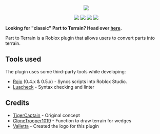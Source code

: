 <div align="center">
  <img src="https://user-images.githubusercontent.com/14226603/50402248-1828e200-0763-11e9-9b84-7e34f0bd8ef2.png">
  
  [![](https://img.shields.io/travis/com/mkargus/PartToTerrain.svg?style=flat-square)](https://travis-ci.com/mkargus/PartToTerrain)
  [![](https://img.shields.io/github/release/mkargus/PartToTerrain.svg?style=flat-square)](https://github.com/mkargus/PartToTerrain/releases)
  [![](https://img.shields.io/badge/dynamic/json.svg?label=downloads&url=https%3A%2F%2Fapi.roblox.com%2FMarketplace%2FProductInfo%3FassetId%3D261634767&query=Sales&style=flat-square)](https://www.roblox.com/library/261634767/Part-to-Terrain)
  [![](https://img.shields.io/github/license/mkargus/PartToTerrain.svg?style=flat-square)](LICENSE.txt)
</div>

**Looking for "classic" Part to Terrain? Head over [here](https://github.com/mkargus/Part-to-Terrain-Classic).**

Part to Terrain is a Roblox plugin that allows users to convert parts into terrain.

## Tools used
The plugin uses some third-party tools while developing:
- [Rojo](https://github.com/LPGhatguy/rojo) (0.4.x & 0.5.x) - Syncs scripts into Roblox Studio.
- [Luacheck](https://github.com/mpeterv/luacheck) - Syntax checking and linter

## Credits
* [TigerCaptain](https://roblox.com/users/19053090/profile) - Original concept
* [CloneTrooper1019](https://roblox.com/users/2032622/profile) - Function to draw terrain for wedges
* [Valletta](https://twitter.com/valletta__) - Created the logo for this plugin
